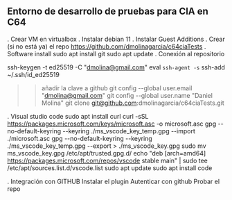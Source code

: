 Entorno de desarrollo de pruebas para CIA en C64
-----------------------------------------------------------------------
 . Crear VM en virtualbox
 . Instalar debian 11
 . Instalar Guest Additions
 . Crear (si no está ya) el repo https://github.com/dmolinagarcia/c64ciaTests
 . Software install
sudo apt install git
sudo apt update
 . Conexión al repositorio

ssh-keygen -t ed25519 -C "dmolina@gmail.com"
eval `ssh-agent -s`
ssh-add ~/.ssh/id_ed25519
>> añadir la clave a github
git config --global user.email "dmolina@gmail.com"
git config --global user.name "Daniel Molina"
git clone git@github.com:dmolinagarcia/c64ciaTests.git

 . Visual studio code
sudo apt install curl
curl -sSL https://packages.microsoft.com/keys/microsoft.asc -o microsoft.asc
gpg --no-default-keyring --keyring ./ms_vscode_key_temp.gpg --import ./microsoft.asc
gpg --no-default-keyring --keyring ./ms_vscode_key_temp.gpg --export > ./ms_vscode_key.gpg
sudo mv ms_vscode_key.gpg /etc/apt/trusted.gpg.d/
echo "deb [arch=amd64] https://packages.microsoft.com/repos/vscode stable main" | sudo tee /etc/apt/sources.list.d/vscode.list
sudo apt update
sudo apt install code

 . Integración con GITHUB
Instalar el plugin
Autenticar con github
Probar el repo


 

